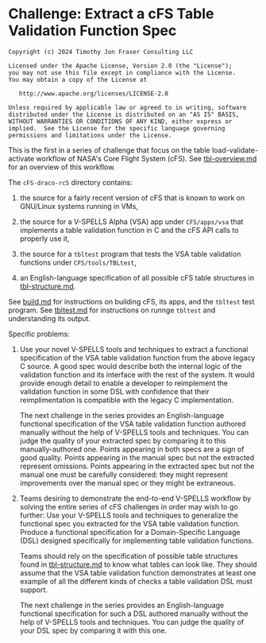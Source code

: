 # Challenge:  Extract a cFS Table Validation Function Spec

```
Copyright (c) 2024 Timothy Jon Fraser Consulting LLC

Licensed under the Apache License, Version 2.0 (the "License");
you may not use this file except in compliance with the License.
You may obtain a copy of the License at

   http://www.apache.org/licenses/LICENSE-2.0

Unless required by applicable law or agreed to in writing, software
distributed under the License is distributed on an "AS IS" BASIS,
WITHOUT WARRANTIES OR CONDITIONS OF ANY KIND, either express or
implied.  See the License for the specific language governing
permissions and limitations under the License.
```


This is the first in a series of challenge that focus on the table
load-validate-activate workflow of NASA's Core Flight System (cFS).
See [tbl-overview.md](tbl-overview.md) for an overview of this
workflow.

The `cFS-draco-rc5` directory contains:

1) the source for a fairly recent version of cFS that is known to work
   on GNU/Linux systems running in VMs,

2) the source for a V-SPELLS Alpha (VSA) app under
   `CFS/apps/vsa` that implements a table validation function in C
   and the cFS API calls to properly use it,

3) the source for a `tbltest` program that tests the VSA table
   validation functions under `CFS/tools/TBLtest`,

4) an English-language specification of all possible cFS table
   structures in [tbl-structure.md](tbl-structure.md).

See [build.md](build.md) for instructions on building cFS, its apps,
and the `tbltest` test program.  See [tbltest.md](tbltest.md) for
instructions on runnge `tbltest` and understanding its output.

Specific problems:

1) Use your novel V-SPELLS tools and techniques to extract a
    functional specification of the VSA table validation function from
    the above legacy C source. A good spec would describe both the
    internal logic of the validation function and its interface with
    the rest of the system. It would provide enough detail to enable a
    developer to reimplement the validation function in some DSL with
    confidence that their reimplimentation is compatible with the
    legacy C implementation.

    The next challenge in the series provides an English-language
    functional specification of the VSA table validation function
    authored manually without the help of V-SPELLS tools and
    techniques. You can judge the quality of your extracted spec by
    comparing it to this manually-authored one. Points appearing in
    both specs are a sign of good quality. Points appearing in the
    manual spec but not the extracted represent omissions. Points
    appearing in the extracted spec but not the manual one must be
    carefully considered: they might represent improvements over the
    manual spec or they might be extraneous.

2) Teams desiring to demonstrate the end-to-end V-SPELLS workflow by
    solving the entire series of cFS challenges in order may wish to
    go further: Use your V-SPELLS tools and techniques to generalize
    the functional spec you extracted for the VSA table validation
    function. Produce a functional specification for a Domain-Specific
    Language (DSL) designed specifically for implementing table
    validation functions.

    Teams should rely on the specification of possible table
    structures found in [tbl-structure.md](tbl-structure.md) to know
    what tables can look like.  They should assume that the VSA table
    validation function demonstrates at least one example of all the
    different kinds of checks a table validation DSL must support.

    The next challenge in the series provides an English-language
    functional specification for such a DSL authored manually without
    the help of V-SPELLS tools and techniques.  You can judge the
    quality of your DSL spec by comparing it with this one.

